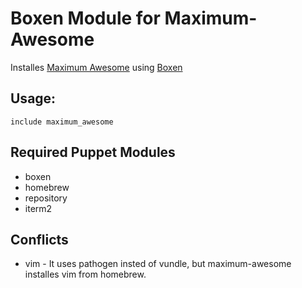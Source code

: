 # Boxen Module for Maximum-Awesome

Installes [Maximum Awesome](https://github.com/square/maximum-awesome) using [Boxen](http://boxen.github.com/)

## Usage:

```include maximum_awesome```

## Required Puppet Modules
- boxen
- homebrew
- repository
- iterm2

## Conflicts
- vim - It uses pathogen insted of vundle, but maximum-awesome installes vim from homebrew.
